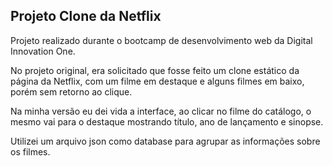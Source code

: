 ## Projeto Clone da Netflix

Projeto realizado durante o bootcamp de desenvolvimento web da Digital Innovation One. 

No projeto original, era solicitado que fosse feito um clone estático da página da Netflix, com um filme em destaque e alguns filmes em baixo, porém sem retorno ao clique. 

Na minha versão eu dei vida a interface, ao clicar no filme do catálogo, o mesmo vai para o destaque mostrando título, ano de lançamento e sinopse.

Utilizei um arquivo json como database para agrupar as informações sobre os filmes.